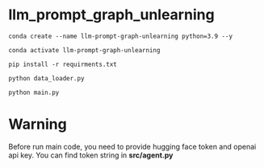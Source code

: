 # llm_prompt_graph_unlearning


```shell
conda create --name llm-prompt-graph-unlearning python=3.9 --y

conda activate llm-prompt-graph-unlearning

pip install -r requirments.txt

python data_loader.py

python main.py
```

# Warning

Before run main code, you need to provide hugging face token and openai api key. You can find token string in **src/agent.py**